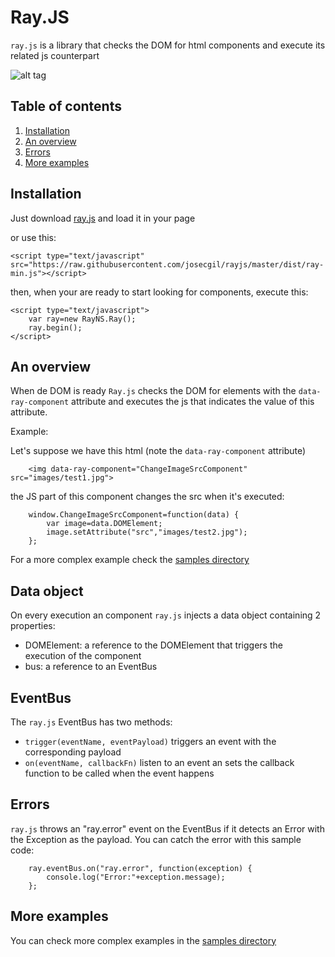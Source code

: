 # Ray.JS

`ray.js` is a library that checks the DOM for html components and execute its related js counterpart

![alt tag](https://raw.githubusercontent.com/josecgil/rayjs/master/logo/rayjs.jpg)

## Table of contents

1. [Installation](#installation)
2. [An overview](#an-overview)
3. [Errors](#errors)
4. [More examples](#more-examples)

## Installation

Just download [ray.js](https://raw.githubusercontent.com/josecgil/rayjs/master/dist/ray.js) and load it in your page

or use this:

```<script type="text/javascript" src="https://raw.githubusercontent.com/josecgil/rayjs/master/dist/ray-min.js"></script>```

then, when your are ready to start looking for components, execute this:

```
<script type="text/javascript">
    var ray=new RayNS.Ray();
    ray.begin();
</script>
```

## An overview

When de DOM is ready `Ray.js` checks the DOM for elements with the `data-ray-component` attribute and executes the js that indicates the value of this attribute.

Example:

Let's suppose we have this html (note the `data-ray-component` attribute)

```
    <img data-ray-component="ChangeImageSrcComponent" src="images/test1.jpg">
```

the JS part of this component changes the src when it's executed:

```
    window.ChangeImageSrcComponent=function(data) {
        var image=data.DOMElement;
        image.setAttribute("src","images/test2.jpg");
    };
```
For a more complex example check the [samples directory](https://github.com/josecgil/rayjs/tree/master/Samples)

## Data object

On every execution an component ```ray.js``` injects a data object containing 2 properties:

* DOMElement: a reference to the DOMElement that triggers the execution of the component
* bus: a reference to an EventBus

## EventBus

The ```ray.js``` EventBus has two methods:

* ```trigger(eventName, eventPayload)``` triggers an event with the corresponding payload
* ```on(eventName, callbackFn)``` listen to an event an sets the callback function to be called when the event happens

## Errors

```ray.js``` throws an "ray.error" event on the EventBus if it detects an Error with the Exception as the payload. You can catch the error with this sample code:
```
    ray.eventBus.on("ray.error", function(exception) {
        console.log("Error:"+exception.message);
    };
```

## More examples

You can check more complex examples in the [samples directory](https://github.com/josecgil/rayjs/tree/master/Samples)
